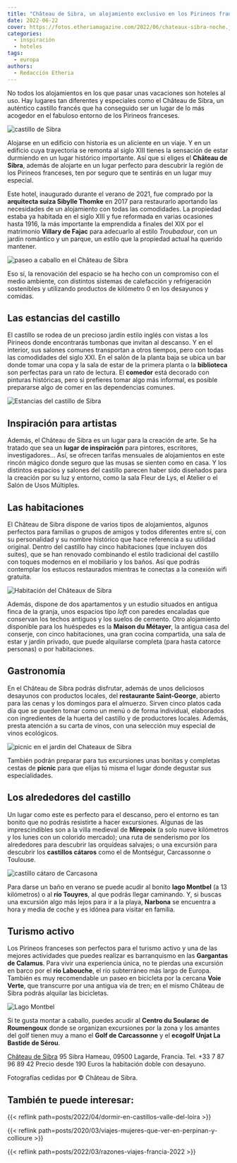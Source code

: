 ```yaml
---
title: "Château de Sibra, un alojamiento exclusivo en los Pirineos franceses"
date: 2022-06-22
cover: https://fotos.etheriamagazine.com/2022/06/chateaux-sibra-noche.jpg
categories: 
  - inspiración
  - hoteles
tags: 
  - europa
authors: 
  - Redacción Etheria
---
```


No todos los alojamientos en los que pasar unas vacaciones son hoteles al uso. Hay lugares tan diferentes y especiales como el Château de Sibra, un auténtico castillo francés que ha conseguido ser un lugar de lo más acogedor en el fabuloso entorno de los Pirineos franceses.

![castillo de Sibra](https://fotos.etheriamagazine.com/2022/06/chateaux-sibra-noche.jpg "Château de Sibra al anochecer.")

Alojarse en un edificio con historia es un aliciente en un viaje. Y en un edificio cuya 
trayectoria se remonta al siglo XIII tienes la sensación de estar durmiendo en un lugar 
histórico importante. Así que si eliges el **Château de Sibra**, además de alojarte en 
un lugar perfecto para descubrir la región de los Pirineos franceses, ten por seguro que 
te sentirás en un lugar muy especial. 

Este hotel, inaugurado durante el verano de 2021, fue comprado por la **arquitecta suiza 
Sibylle Thomke** en 2017 para restaurarlo aportando las necesidades de un alojamiento 
con todas las comodidades. La propiedad estaba ya habitada en el siglo XIII y fue 
reformada en varias ocasiones hasta 1916, la más importante la emprendida a finales del 
XIX por el matrimonio **Villary de Fajac** para adecuarlo al estilo _Troubadour_, con un 
jardín romántico y un parque, un estilo que la propiedad actual ha querido mantener. 

![paseo a caballo en el Château de Sibra](https://fotos.etheriamagazine.com/2022/06/chateau-sibra-jardin.jpg "Jardines del Castillo de Sibra.")

Eso sí, la renovación del espacio se ha hecho con un compromiso con el medio ambiente, 
con distintos sistemas de calefacción y refrigeración sostenibles y utilizando productos 
de kilómetro 0 en los desayunos y comidas. 

## Las estancias del castillo

El castillo se rodea de un precioso jardín estilo inglés con vistas a los Pirineos donde 
encontrarás tumbonas que invitan al descanso. Y en el interior, sus salones comunes 
transportan a otros tiempos, pero con todas las comodidades del siglo XXI. En el salón 
de la planta baja se ubica un bar donde tomar una copa y la sala de estar de la primera 
planta o la **biblioteca** son perfectas para un rato de lectura. El **comedor** está 
decorado con pinturas históricas, pero si prefieres tomar algo más informal, es posible 
prepararse algo de comer en las dependencias comunes. 

![Estancias del castillo de Sibra](https://fotos.etheriamagazine.com/2022/06/chateau-sibra-contraste.jpg "Contraste en la decoración entre uno de los salones y el baño de la habitación Sala de Armas.")

## Inspiración para artistas

Además, el Château de Sibra es un lugar para la creación de arte. Se ha tratado que sea 
un **lugar de inspiración** para pintores, escritores, investigadores… Así, se ofrecen 
tarifas mensuales de alojamientos en este rincón mágico donde seguro que las musas se 
sienten como en casa. Y los distintos espacios y salones del castillo parecen haber sido 
diseñados para la creación por su luz y entorno, como la sala Fleur de Lys, el Atelier o 
el Salón de Usos Múltiples. 

## Las habitaciones

El Château de Sibra dispone de varios tipos de alojamientos, algunos perfectos para 
familias o grupos de amigos y todos diferentes entre sí, con su personalidad y su nombre 
histórico que hace referencia a su utilidad original. Dentro del castillo hay cinco 
habitaciones (que incluyen dos suites), que se han renovado combinando el estilo 
tradicional del castillo con toques modernos en el mobiliario y los baños. Así que 
podrás contemplar los estucos restaurados mientras te conectas a la conexión wifi 
gratuita. 

![Habitación del Châteaux de Sibra](https://fotos.etheriamagazine.com/2022/06/chateau-sibra-habitacion.jpg "Habitación del castillo.")

Además, dispone de dos apartamentos y un estudio situados en antigua finca de la granja, 
unos espacios tipo _loft_ con paredes encaladas que conservan los techos antiguos y los 
suelos de cemento. Otro alojamiento disponible para los huéspedes es la **Maison du 
Métayer**, la antigua casa del conserje, con cinco habitaciones, una gran cocina 
compartida, una sala de estar y jardín privado, que puede alquilarse completa (para 
hasta catorce personas) o por habitaciones. 

## Gastronomía

En el Château de Sibra podrás disfrutar, además de unos deliciosos desayunos con 
productos locales, del **restaurante Saint-George**, abierto para las cenas y los 
domingos para el almuerzo. Sirven cinco platos cada día que se pueden tomar como un menú 
o de forma individual, elaborados con ingredientes de la huerta del castillo y de 
productores locales. Además, presta atención a su carta de vinos, con una selección muy 
especial de vinos ecológicos. 

![picnic en el jardin del Chateaux de Sibra](https://fotos.etheriamagazine.com/2022/06/chateau-sibra-almuerzo.jpg "Almuerzo en el jardín.")

También podrán preparar para tus excursiones unas bonitas y completas cestas de 
**pícnic** para que elijas tú misma el lugar donde degustar sus especialidades. 

## Los alrededores del castillo

Un lugar como este es perfecto para el descanso, pero el entorno es tan bonito que no 
podrás resistirte a hacer excursiones. Algunas de las imprescindibles son a la villa 
medieval de **Mirepoix** (a solo nueve kilómetros y los lunes con un colorido mercado); 
una ruta de senderismo por los alrededores para descubrir las orquídeas salvajes; o una 
excursión para descubrir los **castillos cátaros** como el de Montségur, Carcassonne o 
Toulouse. 

![castillo cátaro de Carcasona](https://fotos.etheriamagazine.com/2022/06/casatillo-carcassonne.jpg "Castillo de Carcassonne.")

Para darse un baño en verano se puede acudir al bonito **lago Montbel** (a 13 
kilómetros) o al **río Touyres**, al que podrás llegar caminando. Y, si buscas una 
excursión algo más lejos para ir a la playa, **Narbona** se encuentra a hora y media de 
coche y es idónea para visitar en familia. 

## Turismo activo

Los Pirineos franceses son perfectos para el turismo activo y una de las mejores 
actividades que puedes realizar es barranquismo en las **Gargantas de Calamus**. Para 
vivir una experiencia única, no te pierdas una excursión en barco por el **río 
Labouche**, el río subterráneo más largo de Europa. También es muy recomendable un paseo 
en bicicleta por la cercana **Voie Verte**, que transcurre por una antigua vía de tren; 
en el mismo Château de Sibra podrás alquilar las bicicletas. 

![Lago Montbel](https://fotos.etheriamagazine.com/2022/06/lago-montbel.jpg "Lago Montbel. © Carolina Betancur")

Si te gusta montar a caballo, puedes acudir al **Centro du Soularac de Roumengoux** 
donde se organizan excursiones por la zona y los amantes del golf tienen muy a mano el 
**Golf de Carcassonne** y el **ecogolf Unjat La Bastide de Sérou**. 

[Château de Sibra](https://chateaudesibra.fr/) 95 Sibra Hameau, 09500 Lagarde, Francia. 
Tel. +33 7 87 96 89 42 Precio desde 190 Euros la habitación doble con desayuno. 

Fotografías cedidas por © Château de Sibra. 

## También te puede interesar:

{{< reflink path=posts/2022/04/dormir-en-castillos-valle-del-loira >}} 

{{< reflink path=posts/2020/03/viajes-mujeres-que-ver-en-perpinan-y-collioure >}} 

{{< reflink path=posts/2022/03/razones-viajes-francia-2022 >}}
